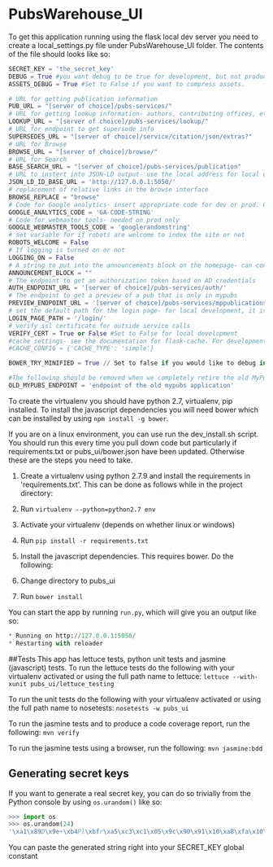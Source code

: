 PubsWarehouse_UI
================

To get this application running using the flask local dev server you need to create a local_settings.py file
under PubsWarehouse_UI folder.  The contents of the file should looks like so:

 ```python
 SECRET_KEY = 'the_secret_key'
 DEBUG = True #you want debug to be true for development, but not production
 ASSETS_DEBUG = True #Set to False if you want to compress assets.

 # URL for getting publication information
 PUB_URL = "[server of choice]/pubs-services/"
 # URL for getting lookup information- authors, contributing offices, etc
 LOOKUP_URL = "[server of choice]/pubs-services/lookup/"
 # URL for endpoint to get supersede info
 SUPERSEDES_URL = "[server of choice]/service/citation/json/extras?"
 # URL for Browse
 BROWSE_URL = "[server of choice]/browse/"
 # URL for Search
 BASE_SEARCH_URL = "[server of choice]/pubs-services/publication"
 # URL to instert into JSON-LD output- use the local address for local development
 JSON_LD_ID_BASE_URL = 'http://127.0.0.1:5050/'
 # replacement of relative links in the browse interface
 BROWSE_REPLACE = "browse"
 # Code for Google analytics- insert appropriate code for dev or prod. Can be left blank for local development
 GOOGLE_ANALYTICS_CODE = 'GA-CODE-STRING'
 # Code for webmaster tools- needed on prod only
 GOOGLE_WEBMASTER_TOOLS_CODE = 'googlerandomstring'
 # set variable for if robots are welcome to index the site or not 
 ROBOTS_WELCOME = False
 # If logging is turned on or not
 LOGGING_ON = False
 # A string to put into the announcements block on the homepage- can contain html
 ANNOUNCEMENT_BLOCK = ""
 # The endpoint to get an authorization token based on AD credentials
 AUTH_ENDPOINT_URL = '[server of choice]/pubs-services/auth/'
 # The endpoint to get a preview of a pub that is only in mypubs
 PREVIEW_ENDPOINT_URL = '[server of choice]/pubs-services/mppublications/'
 # set the default path for the login page- for local development, it is '/login/'
 LOGIN_PAGE_PATH = '/login/'
 # verify ssl certificate for outside service calls
 VERIFY_CERT = True or False #Set to False for local development
 #cache settings- see the documentation for flask-cache. For development, a cache type of simple works well with the development server.  redis is used on production
 #CACHE_CONFIG = {'CACHE_TYPE': 'simple'}

 BOWER_TRY_MINIFIED = True // Set to false if you would like to debug in the browser into a bower javascript library
 
 #The following should be removed when we completely retire the old MyPubs Angular app.
 OLD_MYPUBS_ENDPOINT = 'endpoint of the old mypubs application'
 ```
 
To create the virtualenv you should have python 2.7, virtualenv, pip installed. To install the javascript dependencies you will
need bower which can be installed by using `npm install -g bower`.

If you are on a linux environment, you can use run the dev_install.sh script. You should run this every time you pull down 
code but particularly if requirements.txt or pubs_ui/bower.json have been updated. Otherwise these are the steps you need
to take.

1. Create a virtualenv using python 2.7.9 and install the requirements in 'requirements.txt'. This can be done as follows while in the project directory:
  1. Run `virtualenv --python=python2.7 env`
  2. Activate your virtualenv (depends on whether linux or windows)
  3. Run `pip install -r requirements.txt`

2. Install the javascript dependencies. This requires bower. Do the following:
  1. Change directory to pubs_ui
  2. Run `bower install`

You can start the app by running `run.py`, which will give you an output like so:

 ```python
 * Running on http://127.0.0.1:5050/
 * Restarting with reloader
 ```

##Tests
This app has lettuce tests, python unit tests and jasmine (javascript) tests. To run the lettuce tests do the following with your virtualenv activated or using the full path name to lettuce:
`lettuce --with-xunit pubs_ui/lettuce_testing`

To run the unit tests do the following with your virtualenv activated or using the full path name to nosetests:
`nosetests -w pubs_ui`

To run the jasmine tests and to produce a code coverage report, run the following:
`mvn verify`

To run the jasmine tests using a browser, run the following:
`mvn jasmine:bdd`


## Generating secret keys


If you want to generate a real secret key, you can do so trivially from the Python console by using `os.urandom()` like so:

```python
>>> import os
>>> os.urandom(24)
'\xa1\x89D\x9e+\xb4Pl\xbfr\xa5\xc3\xc1\x05\x9c\x90\x91\x10\xa8\xfa\x10\xe7r\x9e'

```
You can paste the generated string right into your SECRET_KEY global constant